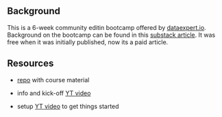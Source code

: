 ## Background 

This is a 6-week community editin bootcamp offered by [dataexpert.io](https://www.dataexpert.io/). Background on the bootcamp can be found in this [substack article](https://blog.dataexpert.io/p/how-to-join-the-free-6-week-data?r=juiuo&utm_campaign=post&utm_medium=web). It was free when it was initially published, now its a paid article. 

## Resources 

* [repo](https://github.com/DataExpert-io/data-engineer-handbook) with course material 

* info and kick-off [YT video](https://www.youtube.com/watch?v=HU2T03ckAno)

* setup [YT video](https://www.youtube.com/watch?v=9Ng5juIg7LY&t=198s) to get things started